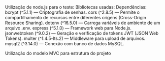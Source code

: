 Utilização de node.js para o teste:
Bibliotecas usadas:
Dependências:
bcrypt (^5.1.1) — Criptografia de senhas.
cors (^2.8.5) — Permite o compartilhamento de recursos entre diferentes origens (Cross-Origin Resource Sharing).
dotenv (^16.5.0) — Carrega variáveis de ambiente de um arquivo .env.
express (^5.1.0) — Framework web para Node.js.
jsonwebtoken (^9.0.2) — Geração e verificação de tokens JWT (JSON Web Tokens).
multer (^1.4.5-lts.2) — Middleware para upload de arquivos.
mysql2 (^3.14.0) — Conexão com banco de dados MySQL.

Utilização do modelo MVC para estrutura do projeto 
